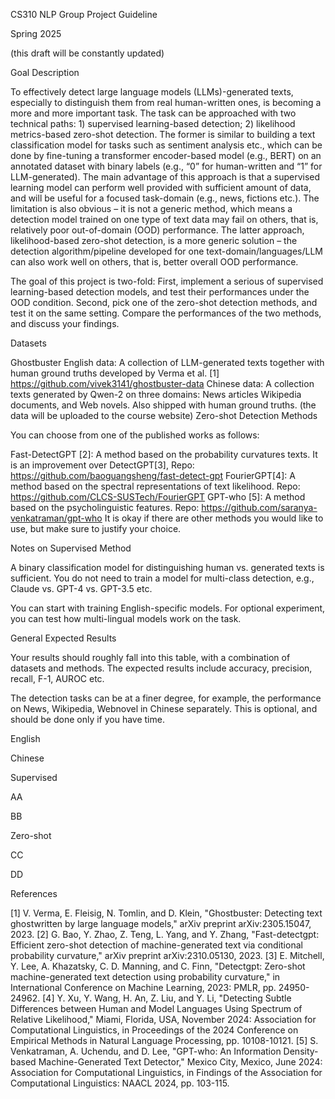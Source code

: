 CS310 NLP Group Project Guideline

Spring 2025

(this draft will be constantly updated)

Goal Description

To effectively detect large language models (LLMs)-generated texts, especially to distinguish them from real human-written ones, is becoming a more and more important task. The task can be approached with two technical paths: 1) supervised learning-based detection; 2) likelihood metrics-based zero-shot detection. The former is similar to building a text classification model for tasks such as sentiment analysis etc., which can be done by fine-tuning a transformer encoder-based model (e.g., BERT) on an annotated dataset with binary labels (e.g., “0” for human-written and “1” for LLM-generated). The main advantage of this approach is that a supervised learning model can perform well provided with sufficient amount of data, and will be useful for a focused task-domain (e.g., news, fictions etc.). The limitation is also obvious – it is not a generic method, which means a detection model trained on one type of text data may fail on others, that is, relatively poor out-of-domain (OOD) performance. The latter approach, likelihood-based zero-shot detection, is a more generic solution – the detection algorithm/pipeline developed for one text-domain/languages/LLM can also work well on others, that is, better overall OOD performance.

The goal of this project is two-fold: First, implement a serious of supervised learning-based detection models, and test their performances under the OOD condition. Second, pick one of the zero-shot detection methods, and test it on the same setting. Compare the performances of the two methods, and discuss your findings.

Datasets

Ghostbuster English data: A collection of LLM-generated texts together with human ground truths developed by Verma et al. [1]
https://github.com/vivek3141/ghostbuster-data
Chinese data: A collection texts generated by Qwen-2 on three domains: News articles Wikipedia documents, and Web novels. Also shipped with human ground truths.
(the data will be uploaded to the course website)
Zero-shot Detection Methods

You can choose from one of the published works as follows:

Fast-DetectGPT [2]: A method based on the probability curvatures texts. It is an improvement over DetectGPT[3],
Repo: https://github.com/baoguangsheng/fast-detect-gpt
FourierGPT[4]: A method based on the spectral representations of text likelihood.
Repo: https://github.com/CLCS-SUSTech/FourierGPT
GPT-who [5]: A method based on the psycholinguistic features.
Repo: https://github.com/saranya-venkatraman/gpt-who
It is okay if there are other methods you would like to use, but make sure to justify your choice.

Notes on Supervised Method

A binary classification model for distinguishing human vs. generated texts is sufficient. You do not need to train a model for multi-class detection, e.g., Claude vs. GPT-4 vs. GPT-3.5 etc.

You can start with training English-specific models. For optional experiment, you can test how multi-lingual models work on the task.

General Expected Results

Your results should roughly fall into this table, with a combination of datasets and methods. The expected results include accuracy, precision, recall, F-1, AUROC etc.

The detection tasks can be at a finer degree, for example, the performance on News, Wikipedia, Webnovel in Chinese separately. This is optional, and should be done only if you have time.

English

Chinese

Supervised

AA

BB

Zero-shot

CC

DD

References

[1] V. Verma, E. Fleisig, N. Tomlin, and D. Klein, "Ghostbuster: Detecting text ghostwritten by large language models," arXiv preprint arXiv:2305.15047, 2023.
[2] G. Bao, Y. Zhao, Z. Teng, L. Yang, and Y. Zhang, "Fast-detectgpt: Efficient zero-shot detection of machine-generated text via conditional probability curvature," arXiv preprint arXiv:2310.05130, 2023.
[3] E. Mitchell, Y. Lee, A. Khazatsky, C. D. Manning, and C. Finn, "Detectgpt: Zero-shot machine-generated text detection using probability curvature," in International Conference on Machine Learning, 2023: PMLR, pp. 24950-24962.
[4] Y. Xu, Y. Wang, H. An, Z. Liu, and Y. Li, "Detecting Subtle Differences between Human and Model Languages Using Spectrum of Relative Likelihood," Miami, Florida, USA, November 2024: Association for Computational Linguistics, in Proceedings of the 2024 Conference on Empirical Methods in Natural Language Processing, pp. 10108-10121.
[5] S. Venkatraman, A. Uchendu, and D. Lee, "GPT-who: An Information Density-based Machine-Generated Text Detector," Mexico City, Mexico, June 2024: Association for Computational Linguistics, in Findings of the Association for Computational Linguistics: NAACL 2024, pp. 103-115.